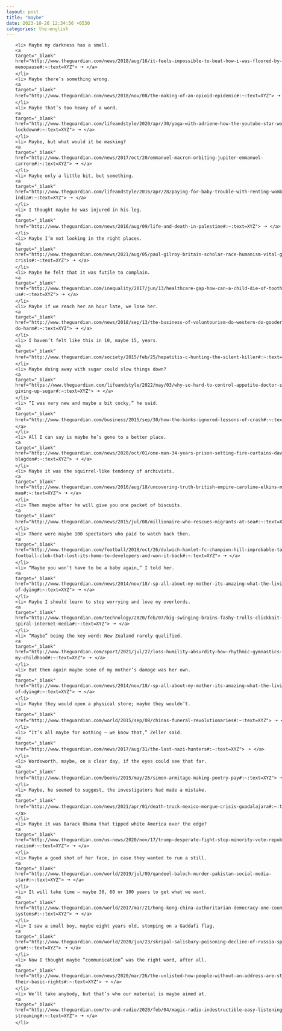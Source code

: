 ```yaml
---
layout: post
title: "maybe"
date: 2023-10-26 12:34:56 +0530
categories: the-english
---
```

<style>
    ol {
        width: 800px;
        margin: 0 auto;
    }
ol li {
    font-size: 18px;
    line-height: 1.5;
    padding-bottom: 8px;
}
</style>
<ol>

    <li> Maybe my darkness has a smell.
    <a 
    target="_blank" 
    href="http://www.theguardian.com/news/2018/aug/16/it-feels-impossible-to-beat-how-i-was-floored-by-menopause#:~:text=XYZ"> 🠢 </a>
    </li>
    <li> Maybe there’s something wrong.
    <a 
    target="_blank" 
    href="http://www.theguardian.com/news/2018/nov/08/the-making-of-an-opioid-epidemic#:~:text=XYZ"> 🠢 </a>
    </li>
    <li> Maybe that’s too heavy of a word.
    <a 
    target="_blank" 
    href="http://www.theguardian.com/lifeandstyle/2020/apr/30/yoga-with-adriene-how-the-youtube-star-won-lockdown#:~:text=XYZ"> 🠢 </a>
    </li>
    <li> Maybe, but what would it be masking?
    <a 
    target="_blank" 
    href="http://www.theguardian.com/news/2017/oct/20/emmanuel-macron-orbiting-jupiter-emmanuel-carrere#:~:text=XYZ"> 🠢 </a>
    </li>
    <li> Maybe only a little bit, but something.
    <a 
    target="_blank" 
    href="http://www.theguardian.com/lifeandstyle/2016/apr/28/paying-for-baby-trouble-with-renting-womb-india#:~:text=XYZ"> 🠢 </a>
    </li>
    <li> I thought maybe he was injured in his leg.
    <a 
    target="_blank" 
    href="http://www.theguardian.com/news/2016/aug/09/life-and-death-in-palestine#:~:text=XYZ"> 🠢 </a>
    </li>
    <li> Maybe I’m not looking in the right places.
    <a 
    target="_blank" 
    href="http://www.theguardian.com/news/2021/aug/05/paul-gilroy-britain-scholar-race-humanism-vital-guide-age-of-crisis#:~:text=XYZ"> 🠢 </a>
    </li>
    <li> Maybe he felt that it was futile to complain.
    <a 
    target="_blank" 
    href="http://www.theguardian.com/inequality/2017/jun/13/healthcare-gap-how-can-a-child-die-of-toothache-in-the-us#:~:text=XYZ"> 🠢 </a>
    </li>
    <li> Maybe if we reach her an hour late, we lose her.
    <a 
    target="_blank" 
    href="http://www.theguardian.com/news/2018/sep/13/the-business-of-voluntourism-do-western-do-gooders-actually-do-harm#:~:text=XYZ"> 🠢 </a>
    </li>
    <li> I haven’t felt like this in 10, maybe 15, years.
    <a 
    target="_blank" 
    href="http://www.theguardian.com/society/2015/feb/25/hepatitis-c-hunting-the-silent-killer#:~:text=XYZ"> 🠢 </a>
    </li>
    <li> Maybe doing away with sugar could slow things down?
    <a 
    target="_blank" 
    href="https://www.theguardian.com/lifeandstyle/2022/may/03/why-so-hard-to-control-appetite-doctor-struggles-giving-up-sugar#:~:text=XYZ"> 🠢 </a>
    </li>
    <li> “I was very new and maybe a bit cocky,” he said.
    <a 
    target="_blank" 
    href="http://www.theguardian.com/business/2015/sep/30/how-the-banks-ignored-lessons-of-crash#:~:text=XYZ"> 🠢 </a>
    </li>
    <li> All I can say is maybe he’s gone to a better place.
    <a 
    target="_blank" 
    href="http://www.theguardian.com/news/2020/oct/01/one-man-34-years-prison-setting-fire-curtains-david-blagdon#:~:text=XYZ"> 🠢 </a>
    </li>
    <li> Maybe it was the squirrel-like tendency of archivists.
    <a 
    target="_blank" 
    href="http://www.theguardian.com/news/2016/aug/18/uncovering-truth-british-empire-caroline-elkins-mau-mau#:~:text=XYZ"> 🠢 </a>
    </li>
    <li> Then maybe after he will give you one packet of biscuits.
    <a 
    target="_blank" 
    href="http://www.theguardian.com/news/2015/jul/08/millionaire-who-rescues-migrants-at-sea#:~:text=XYZ"> 🠢 </a>
    </li>
    <li> There were maybe 100 spectators who paid to watch back then.
    <a 
    target="_blank" 
    href="http://www.theguardian.com/football/2018/oct/26/dulwich-hamlet-fc-champion-hill-improbable-tale-tiny-football-club-that-lost-its-home-to-developers-and-won-it-back#:~:text=XYZ"> 🠢 </a>
    </li>
    <li> “Maybe you won’t have to be a baby again,” I told her.
    <a 
    target="_blank" 
    href="http://www.theguardian.com/news/2014/nov/18/-sp-all-about-my-mother-its-amazing-what-the-living-expect-of-dying#:~:text=XYZ"> 🠢 </a>
    </li>
    <li> Maybe I should learn to stop worrying and love my overlords.
    <a 
    target="_blank" 
    href="http://www.theguardian.com/technology/2020/feb/07/big-swinging-brains-fashy-trolls-clickbait-death-spiral-internet-media#:~:text=XYZ"> 🠢 </a>
    </li>
    <li> “Maybe” being the key word: New Zealand rarely qualified.
    <a 
    target="_blank" 
    href="http://www.theguardian.com/sport/2021/jul/27/loss-humility-absurdity-how-rhythmic-gymnastics-took-over-my-childhood#:~:text=XYZ"> 🠢 </a>
    </li>
    <li> But then again maybe some of my mother’s damage was her own.
    <a 
    target="_blank" 
    href="http://www.theguardian.com/news/2014/nov/18/-sp-all-about-my-mother-its-amazing-what-the-living-expect-of-dying#:~:text=XYZ"> 🠢 </a>
    </li>
    <li> Maybe they would open a physical store; maybe they wouldn’t.
    <a 
    target="_blank" 
    href="http://www.theguardian.com/world/2015/sep/08/chinas-funeral-revolutionaries#:~:text=XYZ"> 🠢 </a>
    </li>
    <li> “It’s all maybe for nothing – we know that,” Zeller said.
    <a 
    target="_blank" 
    href="http://www.theguardian.com/news/2017/aug/31/the-last-nazi-hunters#:~:text=XYZ"> 🠢 </a>
    </li>
    <li> Wordsworth, maybe, on a clear day, if the eyes could see that far.
    <a 
    target="_blank" 
    href="http://www.theguardian.com/books/2015/may/26/simon-armitage-making-poetry-pay#:~:text=XYZ"> 🠢 </a>
    </li>
    <li> Maybe, he seemed to suggest, the investigators had made a mistake.
    <a 
    target="_blank" 
    href="http://www.theguardian.com/news/2021/apr/01/death-truck-mexico-morgue-crisis-guadalajara#:~:text=XYZ"> 🠢 </a>
    </li>
    <li> Maybe it was Barack Obama that tipped white America over the edge?
    <a 
    target="_blank" 
    href="http://www.theguardian.com/us-news/2020/nov/17/trump-desperate-fight-stop-minority-vote-republicans-racism#:~:text=XYZ"> 🠢 </a>
    </li>
    <li> Maybe a good shot of her face, in case they wanted to run a still.
    <a 
    target="_blank" 
    href="http://www.theguardian.com/world/2019/jul/09/qandeel-baloch-murder-pakistan-social-media-star#:~:text=XYZ"> 🠢 </a>
    </li>
    <li> It will take time – maybe 30, 60 or 100 years to get what we want.
    <a 
    target="_blank" 
    href="http://www.theguardian.com/world/2017/mar/21/hong-kong-china-authoritarian-democracy-one-country-two-systems#:~:text=XYZ"> 🠢 </a>
    </li>
    <li> I saw a small boy, maybe eight years old, stomping on a Gaddafi flag.
    <a 
    target="_blank" 
    href="http://www.theguardian.com/world/2020/jun/23/skripal-salisbury-poisoning-decline-of-russia-spy-agencies-gru#:~:text=XYZ"> 🠢 </a>
    </li>
    <li> Now I thought maybe “communication” was the right word, after all.
    <a 
    target="_blank" 
    href="http://www.theguardian.com/news/2020/mar/26/the-unlisted-how-people-without-an-address-are-stripped-of-their-basic-rights#:~:text=XYZ"> 🠢 </a>
    </li>
    <li> We’ll take anybody, but that’s who our material is maybe aimed at.
    <a 
    target="_blank" 
    href="http://www.theguardian.com/tv-and-radio/2020/feb/04/magic-radio-indestructible-easy-listening-streaming#:~:text=XYZ"> 🠢 </a>
    </li>